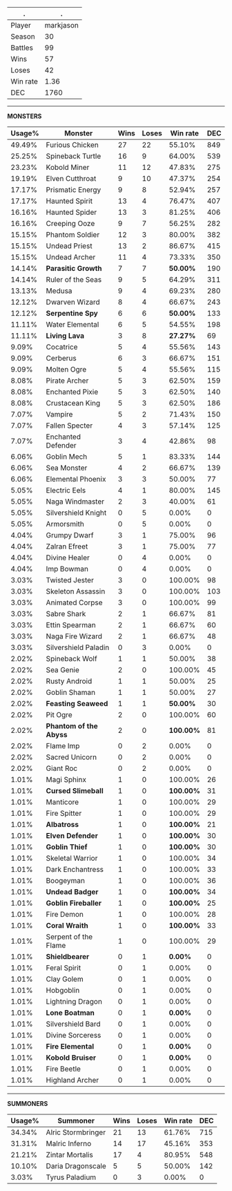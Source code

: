 .|.
|-|-
Player|markjason
Season|30
Battles|99
Wins|57
Loses|42
Win rate|1.36
DEC|1760

---
**MONSTERS**

Usage%|Monster|Wins|Loses|Win rate|DEC|
-|-|-|-|-|-|
49.49%|Furious Chicken|27|22|55.10%|849|
25.25%|Spineback Turtle|16|9|64.00%|539|
23.23%|Kobold Miner|11|12|47.83%|275|
19.19%|Elven Cutthroat|9|10|47.37%|254|
17.17%|Prismatic Energy|9|8|52.94%|257|
17.17%|Haunted Spirit|13|4|76.47%|407|
16.16%|Haunted Spider|13|3|81.25%|406|
16.16%|Creeping Ooze|9|7|56.25%|282|
15.15%|Phantom Soldier|12|3|80.00%|382|
15.15%|Undead Priest|13|2|86.67%|415|
15.15%|Undead Archer|11|4|73.33%|350|
14.14%|**Parasitic Growth**|7|7|**50.00%**|190|
14.14%|Ruler of the Seas|9|5|64.29%|311|
13.13%|Medusa|9|4|69.23%|280|
12.12%|Dwarven Wizard|8|4|66.67%|243|
12.12%|**Serpentine Spy**|6|6|**50.00%**|133|
11.11%|Water Elemental|6|5|54.55%|198|
11.11%|**Living Lava**|3|8|**27.27%**|69|
9.09%|Cocatrice|5|4|55.56%|143|
9.09%|Cerberus|6|3|66.67%|151|
9.09%|Molten Ogre|5|4|55.56%|115|
8.08%|Pirate Archer|5|3|62.50%|159|
8.08%|Enchanted Pixie|5|3|62.50%|140|
8.08%|Crustacean King|5|3|62.50%|186|
7.07%|Vampire|5|2|71.43%|150|
7.07%|Fallen Specter|4|3|57.14%|125|
7.07%|Enchanted Defender|3|4|42.86%|98|
6.06%|Goblin Mech|5|1|83.33%|144|
6.06%|Sea Monster|4|2|66.67%|139|
6.06%|Elemental Phoenix|3|3|50.00%|77|
5.05%|Electric Eels|4|1|80.00%|145|
5.05%|Naga Windmaster|2|3|40.00%|61|
5.05%|Silvershield Knight|0|5|0.00%|0|
5.05%|Armorsmith|0|5|0.00%|0|
4.04%|Grumpy Dwarf|3|1|75.00%|96|
4.04%|Zalran Efreet|3|1|75.00%|77|
4.04%|Divine Healer|0|4|0.00%|0|
4.04%|Imp Bowman|0|4|0.00%|0|
3.03%|Twisted Jester|3|0|100.00%|98|
3.03%|Skeleton Assassin|3|0|100.00%|103|
3.03%|Animated Corpse|3|0|100.00%|99|
3.03%|Sabre Shark|2|1|66.67%|81|
3.03%|Ettin Spearman|2|1|66.67%|60|
3.03%|Naga Fire Wizard|2|1|66.67%|48|
3.03%|Silvershield Paladin|0|3|0.00%|0|
2.02%|Spineback Wolf|1|1|50.00%|38|
2.02%|Sea Genie|2|0|100.00%|45|
2.02%|Rusty Android|1|1|50.00%|25|
2.02%|Goblin Shaman|1|1|50.00%|27|
2.02%|**Feasting Seaweed**|1|1|**50.00%**|30|
2.02%|Pit Ogre|2|0|100.00%|60|
2.02%|**Phantom of the Abyss**|2|0|**100.00%**|81|
2.02%|Flame Imp|0|2|0.00%|0|
2.02%|Sacred Unicorn|0|2|0.00%|0|
2.02%|Giant Roc|0|2|0.00%|0|
1.01%|Magi Sphinx|1|0|100.00%|26|
1.01%|**Cursed Slimeball**|1|0|**100.00%**|31|
1.01%|Manticore|1|0|100.00%|29|
1.01%|Fire Spitter|1|0|100.00%|29|
1.01%|**Albatross**|1|0|**100.00%**|21|
1.01%|**Elven Defender**|1|0|**100.00%**|30|
1.01%|**Goblin Thief**|1|0|**100.00%**|30|
1.01%|Skeletal Warrior|1|0|100.00%|34|
1.01%|Dark Enchantress|1|0|100.00%|33|
1.01%|Boogeyman|1|0|100.00%|36|
1.01%|**Undead Badger**|1|0|**100.00%**|34|
1.01%|**Goblin Fireballer**|1|0|**100.00%**|25|
1.01%|Fire Demon|1|0|100.00%|28|
1.01%|**Coral Wraith**|1|0|**100.00%**|33|
1.01%|Serpent of the Flame|1|0|100.00%|29|
1.01%|**Shieldbearer**|0|1|**0.00%**|0|
1.01%|Feral Spirit|0|1|0.00%|0|
1.01%|Clay Golem|0|1|0.00%|0|
1.01%|Hobgoblin|0|1|0.00%|0|
1.01%|Lightning Dragon|0|1|0.00%|0|
1.01%|**Lone Boatman**|0|1|**0.00%**|0|
1.01%|Silvershield Bard|0|1|0.00%|0|
1.01%|Divine Sorceress|0|1|0.00%|0|
1.01%|**Fire Elemental**|0|1|**0.00%**|0|
1.01%|**Kobold Bruiser**|0|1|**0.00%**|0|
1.01%|Fire Beetle|0|1|0.00%|0|
1.01%|Highland Archer|0|1|0.00%|0|

---
**SUMMONERS**

Usage%|Summoner|Wins|Loses|Win rate|DEC|
-|-|-|-|-|-|
34.34%|Alric Stormbringer|21|13|61.76%|715|
31.31%|Malric Inferno|14|17|45.16%|353|
21.21%|Zintar Mortalis|17|4|80.95%|548|
10.10%|Daria Dragonscale|5|5|50.00%|142|
3.03%|Tyrus Paladium|0|3|0.00%|0|
